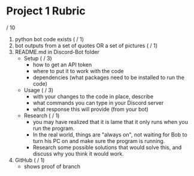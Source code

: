 # Project 1 Rubric

/ 10

1. python bot code exists ( / 1)
2. bot outputs from a set of quotes OR a set of pictures ( / 1)
3. README.md in Discord-Bot folder
   - Setup ( / 3)
     - how to get an API token
     - where to put it to work with the code
     - dependencies (what packages need to be installed to run the code)
   - Usage ( / 3)
     - with your changes to the code in place, describe
     - what commands you can type in your Discord server
     - what response this will provide (from your bot)
   - Research ( / 1)
     - you may have realized that it is lame that it only runs when you run the program.
     - In the real world, things are "always on", not waiting for Bob to turn his PC on and make sure the program is running.
     - Research some possible solutions that would solve this, and discuss why you think it would work.
4. GitHub ( / 1)
   - shows proof of branch
